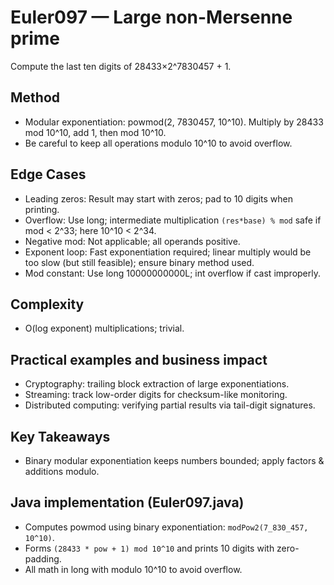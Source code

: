 # Euler097 — Large non-Mersenne prime

Compute the last ten digits of 28433×2^7830457 + 1.

## Method

- Modular exponentiation: powmod(2, 7830457, 10^10). Multiply by 28433 mod 10^10, add 1, then mod 10^10.
- Be careful to keep all operations modulo 10^10 to avoid overflow.

## Edge Cases
- Leading zeros: Result may start with zeros; pad to 10 digits when printing.
- Overflow: Use long; intermediate multiplication `(res*base) % mod` safe if mod < 2^33; here 10^10 < 2^34.
- Negative mod: Not applicable; all operands positive.
- Exponent loop: Fast exponentiation required; linear multiply would be too slow (but still feasible); ensure binary method used.
- Mod constant: Use long 10000000000L; int overflow if cast improperly.

## Complexity
- O(log exponent) multiplications; trivial.

## Practical examples and business impact
- Cryptography: trailing block extraction of large exponentiations.
- Streaming: track low-order digits for checksum-like monitoring.
- Distributed computing: verifying partial results via tail-digit signatures.

## Key Takeaways
- Binary modular exponentiation keeps numbers bounded; apply factors & additions modulo.

## Java implementation (Euler097.java)
- Computes powmod using binary exponentiation: `modPow2(7_830_457, 10^10)`.
- Forms `(28433 * pow + 1) mod 10^10` and prints 10 digits with zero-padding.
- All math in long with modulo 10^10 to avoid overflow.
